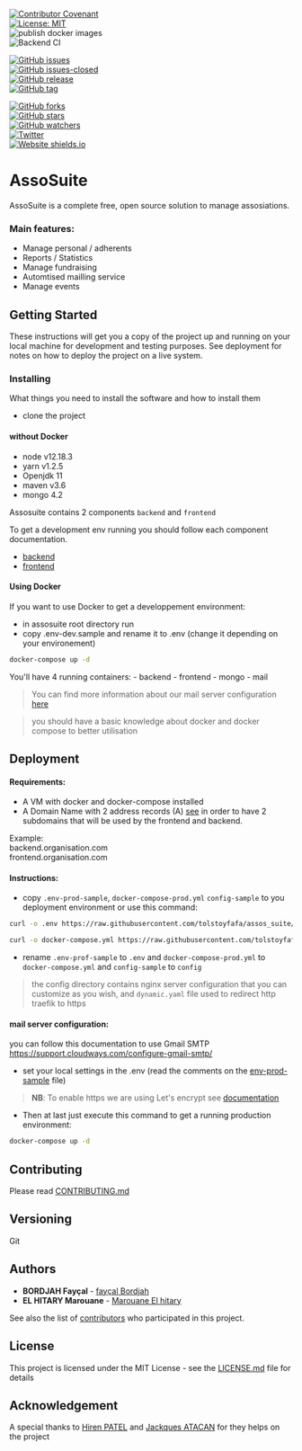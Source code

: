 [![Contributor Covenant](https://img.shields.io/badge/Contributor%20Covenant-v2.0%20adopted-ff69b4.svg)](code_of_conduct.md)  
[![License: MIT](https://img.shields.io/badge/License-MIT-yellow.svg)](https://opensource.org/licenses/MIT)  
![publish docker images](https://github.com/tolstoyfafa/assos_suite/workflows/publish%20backend%20&%20frontend%20docker%20images/badge.svg)  
![Backend CI](https://github.com/tolstoyfafa/assos_suite/workflows/BackendCI/badge.svg)   
  
[![GitHub issues](https://img.shields.io/github/issues/tolstoyfafa/assos_suite)](https://github.com/tolstoyfafa/assos_suite/issues)  
[![GitHub issues-closed](https://img.shields.io/github/issues-closed/tolstoyfafa/assos_suite)](https://github.com/tolstoyfafa/assos_suite/issues?q=is%3Aissue+is%3Aclosed)     
[![GitHub release](https://img.shields.io/github/release/Naereen/StrapDown.js.svg)](https://github.com/tolstoyfafa/assos_suite/releases)      
[![GitHub tag](https://img.shields.io/github/tag/Naereen/StrapDown.js.svg)](https://github.com/tolstoyfafa/assos_suite/tags)  

[![GitHub forks](https://img.shields.io/github/forks/tolstoyfafa/assos_suite?style=social)](https://github.com/tolstoyfafa/assos_suite/network)  
[![GitHub stars](https://img.shields.io/github/stars/tolstoyfafa/assos_suite?style=social)](https://github.com/tolstoyfafa/assos_suite/stargazers)  
[![GitHub watchers](https://img.shields.io/github/watchers/tolstoyfafa/assos_suite?style=social)](https://github.com/tolstoyfafa/assos_suite/watchers)  
[![Twitter](https://img.shields.io/twitter/url?url=https%3A%2F%2Ftwitter.com%2FAssoSuite)](https://twitter.com/AssoSuite)  
[![Website shields.io](https://img.shields.io/website?up_color=green&up_message=URL&url=https%3A%2F%2Fadmin.assosuite.ovh%2F)](https://admin.assosuite.ovh)  

# AssoSuite

AssoSuite is a complete free, open source solution to manage assosiations.
### Main features:

* Manage personal / adherents
* Reports /  Statistics
* Manage fundraising 
* Automtised mailling service
* Manage events

## Getting Started
These instructions will get you a copy of the project up and running on your local machine for development and testing purposes. See deployment for notes on how to deploy the project on a live system.


### Installing
What things you need to install the software and how to install them

- clone the project

#### without Docker

- node v12.18.3 
- yarn v1.2.5
- Openjdk 11
- maven v3.6
- mongo 4.2  

Assosuite contains 2 components `backend` and `frontend`

To get a development env running you should follow each component documentation.
- [backend](backend/README.md)
- [frontend](frontend/README.md)

#### Using Docker
If you want to use Docker to get a developpement environment:

- in assosuite root directory run 
- copy .env-dev.sample and rename it to .env (change it depending on your environement) 
```bash
docker-compose up -d
```
You'll have 4 running containers:
 	- backend
	- frontend
	- mongo
	- mail
> You can find more information about our mail server configuration [here](https://github.com/tomav/docker-mailserver)

> you should have a basic knowledge about docker and docker compose to better utilisation
## Deployment
#### Requirements:
- A VM with docker and docker-compose installed
- A Domain Name with 2 address records (A) [see](https://docs.ovh.com/gb/en/domains/web_hosting_how_to_edit_my_dns_zone/) in order to have 2 subdomains that will be used by the frontend and backend.

Example:  
backend.organisation.com  
frontend.organisation.com

#### Instructions:

- copy `.env-prod-sample`, `docker-compose-prod.yml` `config-sample` to you deployment environment
or use this command:
```bash
curl -o .env https://raw.githubusercontent.com/tolstoyfafa/assos_suite/master/.env-prod-sample

curl -o docker-compose.yml https://raw.githubusercontent.com/tolstoyfafa/assos_suite/master/docker-compose-prod.yml

```
- rename `.env-prof-sample` to `.env` and `docker-compose-prod.yml` to `docker-compose.yml` and `config-sample` to `config` 
> the config directory contains nginx server configuration that you can customize as you wish,  and `dynamic.yaml` file used to redirect http traefik to https
#### mail server configuration:
you can follow this documentation to use Gmail SMTP 
https://support.cloudways.com/configure-gmail-smtp/
- set your local settings in the .env (read the comments on the [env-prod-sample](.env-prod-sample) file)

> **NB**: To enable https we are using Let's encrypt see [documentation](https://docs.traefik.io/v1.7/user-guide/docker-and-lets-encrypt/)

- Then at last just execute this command to get a running production environment:
```bash
docker-compose up -d 
```

## Contributing
Please read [CONTRIBUTING.md](CONTRIBUTING.md)

## Versioning

Git

## Authors

* **BORDJAH Fayçal** - [fayçal Bordjah](https://github.com/tolstoyfafa)
* **EL HITARY Marouane** - [Marouane El hitary](https://github.com/MarOuanEElHiTaRY)

See also the list of [contributors](https://github.com/tolstoyfafa/assos_suite/graphs/contributors) who participated in this project.

## License

This project is licensed under the MIT License - see the [LICENSE.md](LICENSE.md) file for details

## Acknowledgement 
A special thanks to [Hiren PATEL](https://github.com/hirenpatelfr) and [Jackques ATACAN](https://github.com/atacanjacques?tab=followers) for they helps on the project
